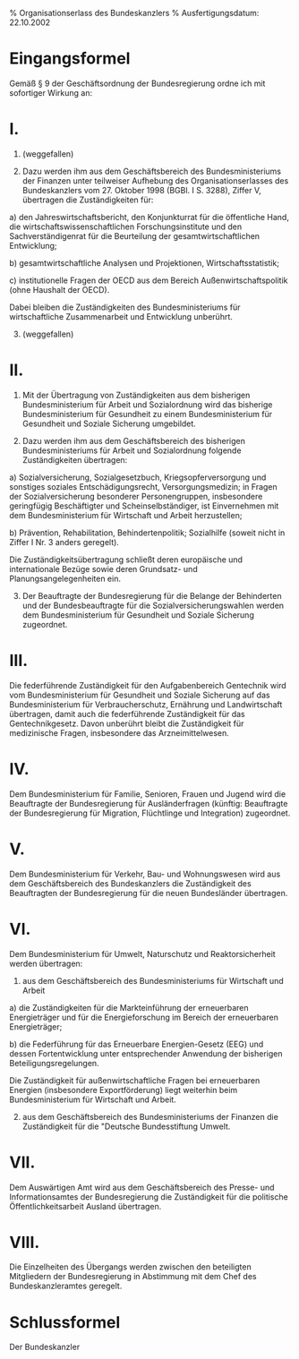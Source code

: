 % Organisationserlass des Bundeskanzlers
% Ausfertigungsdatum: 22.10.2002
 
# Eingangsformel

Gemäß § 9 der Geschäftsordnung der Bundesregierung ordne ich mit sofortiger Wirkung an:

# I.

1. (weggefallen)

2. Dazu werden ihm aus dem Geschäftsbereich des Bundesministeriums der Finanzen unter teilweiser Aufhebung des Organisationserlasses des Bundeskanzlers vom 27. Oktober 1998 (BGBl. I S. 3288), Ziffer V, übertragen die Zuständigkeiten für:

a) den Jahreswirtschaftsbericht, den Konjunkturrat für die öffentliche Hand, die wirtschaftswissenschaftlichen Forschungsinstitute und den Sachverständigenrat für die Beurteilung der gesamtwirtschaftlichen Entwicklung;

b) gesamtwirtschaftliche Analysen und Projektionen, Wirtschaftsstatistik;

c) institutionelle Fragen der OECD aus dem Bereich Außenwirtschaftspolitik (ohne Haushalt der OECD).

Dabei bleiben die Zuständigkeiten des Bundesministeriums für wirtschaftliche Zusammenarbeit und Entwicklung unberührt.

3. (weggefallen)

# II.

1. Mit der Übertragung von Zuständigkeiten aus dem bisherigen Bundesministerium für Arbeit und Sozialordnung wird das bisherige Bundesministerium für Gesundheit zu einem Bundesministerium für Gesundheit und Soziale Sicherung umgebildet.

2. Dazu werden ihm aus dem Geschäftsbereich des bisherigen Bundesministeriums für Arbeit und Sozialordnung folgende Zuständigkeiten übertragen:

a) Sozialversicherung, Sozialgesetzbuch, Kriegsopferversorgung und sonstiges soziales Entschädigungsrecht, Versorgungsmedizin; in Fragen der Sozialversicherung besonderer Personengruppen, insbesondere geringfügig Beschäftigter und Scheinselbständiger, ist Einvernehmen mit dem Bundesministerium für Wirtschaft und Arbeit herzustellen;

b) Prävention, Rehabilitation, Behindertenpolitik; Sozialhilfe (soweit nicht in Ziffer I Nr. 3 anders geregelt).

Die Zuständigkeitsübertragung schließt deren europäische und internationale Bezüge sowie deren Grundsatz- und Planungsangelegenheiten ein.

3. Der Beauftragte der Bundesregierung für die Belange der Behinderten und der Bundesbeauftragte für die Sozialversicherungswahlen werden dem Bundesministerium für Gesundheit und Soziale Sicherung zugeordnet.

# III.

Die federführende Zuständigkeit für den Aufgabenbereich Gentechnik wird vom Bundesministerium für Gesundheit und Soziale Sicherung auf das Bundesministerium für Verbraucherschutz, Ernährung und Landwirtschaft übertragen, damit auch die federführende Zuständigkeit für das Gentechnikgesetz. Davon unberührt bleibt die Zuständigkeit für medizinische Fragen, insbesondere das Arzneimittelwesen.

# IV.

Dem Bundesministerium für Familie, Senioren, Frauen und Jugend wird die Beauftragte der Bundesregierung für Ausländerfragen (künftig: Beauftragte der Bundesregierung für Migration, Flüchtlinge und Integration) zugeordnet.

# V.

Dem Bundesministerium für Verkehr, Bau- und Wohnungswesen wird aus dem Geschäftsbereich des Bundeskanzlers die Zuständigkeit des Beauftragten der Bundesregierung für die neuen Bundesländer übertragen.

# VI.

Dem Bundesministerium für Umwelt, Naturschutz und Reaktorsicherheit werden übertragen:

1. aus dem Geschäftsbereich des Bundesministeriums für Wirtschaft und Arbeit

a) die Zuständigkeiten für die Markteinführung der erneuerbaren Energieträger und für die Energieforschung im Bereich der erneuerbaren Energieträger;

b) die Federführung für das Erneuerbare Energien-Gesetz (EEG) und dessen Fortentwicklung unter entsprechender Anwendung der bisherigen Beteiligungsregelungen.

Die Zuständigkeit für außenwirtschaftliche Fragen bei erneuerbaren Energien (insbesondere Exportförderung) liegt weiterhin beim Bundesministerium für Wirtschaft und Arbeit.

2. aus dem Geschäftsbereich des Bundesministeriums der Finanzen die Zuständigkeit für die "Deutsche Bundesstiftung Umwelt.

# VII.

Dem Auswärtigen Amt wird aus dem Geschäftsbereich des Presse- und Informationsamtes der Bundesregierung die Zuständigkeit für die politische Öffentlichkeitsarbeit Ausland übertragen.

# VIII.

Die Einzelheiten des Übergangs werden zwischen den beteiligten Mitgliedern der Bundesregierung in Abstimmung mit dem Chef des Bundeskanzleramtes geregelt.

# Schlussformel

Der Bundeskanzler
